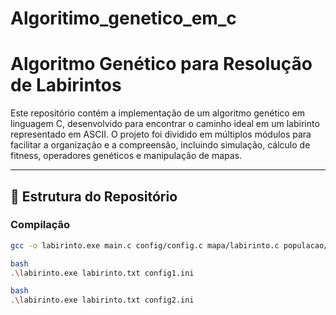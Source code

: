 # Algoritimo_genetico_em_c
# Algoritmo Genético para Resolução de Labirintos

Este repositório contém a implementação de um algoritmo genético em linguagem C, desenvolvido para encontrar o caminho ideal em um labirinto representado em ASCII. O projeto foi dividido em múltiplos módulos para facilitar a organização e a compreensão, incluindo simulação, cálculo de fitness, operadores genéticos e manipulação de mapas.

---

## 📁 Estrutura do Repositório

### Compilação

```bash
gcc -o labirinto.exe main.c config/config.c mapa/labirinto.c populacao/populacao.c populacao/individuo.c genetico/genetico.c

bash
.\labirinto.exe labirinto.txt config1.ini

bash
.\labirinto.exe labirinto.txt config2.ini
